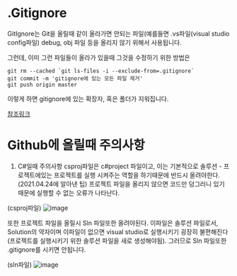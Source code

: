 # .Gitignore

GitIgnore는 Git을 올릴때 같이 올라가면 안되는 파일(예를들면 .vs파일(visual studio config파일)
debug, obj 파일 등을 올리지 않기 위해서 사용됩니다.
<br/>

그런데, 이미 그런 파일들이 올라가 있을때 그것을 수정하기 위한 방법은

```
git rm --cached `git ls-files -i --exclude-from=.gitignore`
git commit -m 'gitignore에 있는 모든 파일 제거'
git push origin master
```

이렇게 하면 gitignore에 있는 확장자, 혹은 폴더가 지워집니다.
<br/>

[참조링크](http://stackoverflow.com/questions/7927230/remove-directory-from-remote-repository-after-adding-them-to-gitignore,  "스택오버플로우의 gitignore의 이미 커밋되있는 파일 제거(로컬에는 영향 없음)") 

# Github에 올릴때 주의사항

1. C#일때 주의사항
csproj파일은 c#project 파일이고, 이는 기본적으로 솔루션 - 프로젝트에있는 프로젝트를 실행 시켜주는 역할을 하기때문에 반드시 올려야한다.(2021.04.24에 알아낸 팁)
프로젝트 파일을 올리지 않으면 코드만 덩그러니 있기 때문에 실행할 수 없는 오류가 나타난다.

(csproj파일)
![image](https://user-images.githubusercontent.com/60413291/156886283-83033811-73c9-4db7-a781-38f3323b4f8b.png)

또한 프로젝트 파일을 올릴시 Sln 파일또한 올려야된다.
이파일은 솔루션 파일로서, Solution의 약자이며 이파일이 없으면 visual studio로 실행시키기 굉장히 불편해진다(프로젝트를 실행시키기 위한 솔루션 파일을 새로 생성해야됨).
그러므로 Sln 파일또한 .gitignore를 시키면 안됩니다.

(sln파일)
![image](https://user-images.githubusercontent.com/60413291/156886327-b6e689e3-7944-4258-9aed-2ed2901a0d9c.png)

